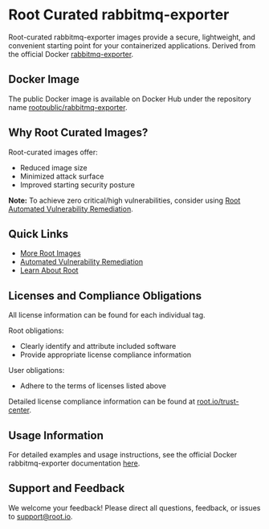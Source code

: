 # Root Curated rabbitmq-exporter

Root-curated rabbitmq-exporter images provide a secure, lightweight, and convenient starting point for your containerized applications. Derived from the official Docker [rabbitmq-exporter](https://hub.docker.com/_/rabbitmq-exporter).

## Docker Image
The public Docker image is available on Docker Hub under the repository name [rootpublic/rabbitmq-exporter](https://hub.docker.com/r/rootpublic/rabbitmq-exporter).

## Why Root Curated Images?
Root-curated images offer:
- Reduced image size
- Minimized attack surface
- Improved starting security posture

**Note:** To achieve zero critical/high vulnerabilities, consider using [Root Automated Vulnerability Remediation](https://app.root.io).

## Quick Links
- [More Root Images](https://images.root.io)
- [Automated Vulnerability Remediation](https://app.root.io)
- [Learn About Root](https://www.root.io)

## Licenses and Compliance Obligations
All license information can be found for each individual tag.

Root obligations:
- Clearly identify and attribute included software
- Provide appropriate license compliance information

User obligations:
- Adhere to the terms of licenses listed above

Detailed license compliance information can be found at [root.io/trust-center](https://root.io/trust-center).

## Usage Information
For detailed examples and usage instructions, see the official Docker rabbitmq-exporter documentation [here](https://hub.docker.com/_/rabbitmq-exporter).

## Support and Feedback
We welcome your feedback! Please direct all questions, feedback, or issues to [support@root.io](mailto:support@root.io).
